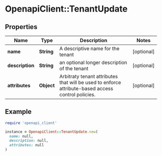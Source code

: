 # OpenapiClient::TenantUpdate

## Properties

| Name | Type | Description | Notes |
| ---- | ---- | ----------- | ----- |
| **name** | **String** | A descriptive name for the tenant | [optional] |
| **description** | **String** | an optional longer description of the tenant | [optional] |
| **attributes** | **Object** | Arbitraty tenant attributes that will be used to enforce attribute-based access control policies. | [optional] |

## Example

```ruby
require 'openapi_client'

instance = OpenapiClient::TenantUpdate.new(
  name: null,
  description: null,
  attributes: null
)
```

